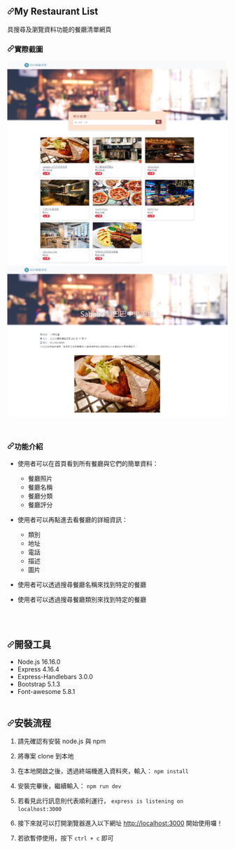 <div data-target="readme-toc.content" class="Box-body px-5 pb-5">
            <article class="markdown-body entry-content container-lg" itemprop="text"><h1 dir="auto"><a id="user-content-my-restaurant-list" class="anchor" aria-hidden="true" href="#my-restaurant-list"><svg class="octicon octicon-link" viewBox="0 0 16 16" version="1.1" width="16" height="16" aria-hidden="true"><path fill-rule="evenodd" d="M7.775 3.275a.75.75 0 001.06 1.06l1.25-1.25a2 2 0 112.83 2.83l-2.5 2.5a2 2 0 01-2.83 0 .75.75 0 00-1.06 1.06 3.5 3.5 0 004.95 0l2.5-2.5a3.5 3.5 0 00-4.95-4.95l-1.25 1.25zm-4.69 9.64a2 2 0 010-2.83l2.5-2.5a2 2 0 012.83 0 .75.75 0 001.06-1.06 3.5 3.5 0 00-4.95 0l-2.5 2.5a3.5 3.5 0 004.95 4.95l1.25-1.25a.75.75 0 00-1.06-1.06l-1.25 1.25a2 2 0 01-2.83 0z"></path></svg></a>My Restaurant List</h1>
<p dir="auto">具搜尋及瀏覽資料功能的餐廳清單網頁</p>
<h3 dir="auto"><a id="user-content-實際截圖" class="anchor" aria-hidden="true" href="#實際截圖"><svg class="octicon octicon-link" viewBox="0 0 16 16" version="1.1" width="16" height="16" aria-hidden="true"><path fill-rule="evenodd" d="M7.775 3.275a.75.75 0 001.06 1.06l1.25-1.25a2 2 0 112.83 2.83l-2.5 2.5a2 2 0 01-2.83 0 .75.75 0 00-1.06 1.06 3.5 3.5 0 004.95 0l2.5-2.5a3.5 3.5 0 00-4.95-4.95l-1.25 1.25zm-4.69 9.64a2 2 0 010-2.83l2.5-2.5a2 2 0 012.83 0 .75.75 0 001.06-1.06 3.5 3.5 0 00-4.95 0l-2.5 2.5a3.5 3.5 0 004.95 4.95l1.25-1.25a.75.75 0 00-1.06-1.06l-1.25 1.25a2 2 0 01-2.83 0z"></path></svg></a>實際截圖</h3>
<p dir="auto"><img src="https://github.com/wilson0922/restaurant-list/blob/main/image/restaurant-list1.png" alt="image" style="max-width: 100%;"><img src="https://github.com/wilson0922/restaurant-list/blob/main/image/restaurant-list2.png" alt="image" style="max-width: 100%;"></p>
<br>
<h3 dir="auto"><a id="user-content-功能介紹" class="anchor" aria-hidden="true" href="#功能介紹"><svg class="octicon octicon-link" viewBox="0 0 16 16" version="1.1" width="16" height="16" aria-hidden="true"><path fill-rule="evenodd" d="M7.775 3.275a.75.75 0 001.06 1.06l1.25-1.25a2 2 0 112.83 2.83l-2.5 2.5a2 2 0 01-2.83 0 .75.75 0 00-1.06 1.06 3.5 3.5 0 004.95 0l2.5-2.5a3.5 3.5 0 00-4.95-4.95l-1.25 1.25zm-4.69 9.64a2 2 0 010-2.83l2.5-2.5a2 2 0 012.83 0 .75.75 0 001.06-1.06 3.5 3.5 0 00-4.95 0l-2.5 2.5a3.5 3.5 0 004.95 4.95l1.25-1.25a.75.75 0 00-1.06-1.06l-1.25 1.25a2 2 0 01-2.83 0z"></path></svg></a>功能介紹</h3>
<ul>
<li><p>使用者可以在首頁看到所有餐廳與它們的簡單資料：</p>

<ul>
<li>餐廳照片</li>
<li>餐廳名稱</li>
<li>餐廳分類</li>
<li>餐廳評分</li>
</ul></li>
<li><p>使用者可以再點進去看餐廳的詳細資訊：</p>

<ul>
<li>類別</li>
<li>地址</li>
<li>電話</li>
<li>描述</li>
<li>圖片</li>
</ul></li>
<li><p>使用者可以透過搜尋餐廳名稱來找到特定的餐廳</p></li>
<li><p>使用者可以透過搜尋餐廳類別來找到特定的餐廳</p></li>
</ul>
<br>
<br>
<h2 dir="auto"><a id="user-content-開發工具" class="anchor" aria-hidden="true" href="#開發工具"><svg class="octicon octicon-link" viewBox="0 0 16 16" version="1.1" width="16" height="16" aria-hidden="true"><path fill-rule="evenodd" d="M7.775 3.275a.75.75 0 001.06 1.06l1.25-1.25a2 2 0 112.83 2.83l-2.5 2.5a2 2 0 01-2.83 0 .75.75 0 00-1.06 1.06 3.5 3.5 0 004.95 0l2.5-2.5a3.5 3.5 0 00-4.95-4.95l-1.25 1.25zm-4.69 9.64a2 2 0 010-2.83l2.5-2.5a2 2 0 012.83 0 .75.75 0 001.06-1.06 3.5 3.5 0 00-4.95 0l-2.5 2.5a3.5 3.5 0 004.95 4.95l1.25-1.25a.75.75 0 00-1.06-1.06l-1.25 1.25a2 2 0 01-2.83 0z"></path></svg></a>開發工具</h2>
<ul dir="auto">
<li>Node.js 16.16.0</li>
<li>Express 4.16.4</li>
<li>Express-Handlebars 3.0.0</li>
<li>Bootstrap 5.1.3</li>
<li>Font-awesome 5.8.1
<br>
<br></li>
</ul>
<h2 dir="auto"><a id="user-content-安裝流程" class="anchor" aria-hidden="true" href="#安裝流程"><svg class="octicon octicon-link" viewBox="0 0 16 16" version="1.1" width="16" height="16" aria-hidden="true"><path fill-rule="evenodd" d="M7.775 3.275a.75.75 0 001.06 1.06l1.25-1.25a2 2 0 112.83 2.83l-2.5 2.5a2 2 0 01-2.83 0 .75.75 0 00-1.06 1.06 3.5 3.5 0 004.95 0l2.5-2.5a3.5 3.5 0 00-4.95-4.95l-1.25 1.25zm-4.69 9.64a2 2 0 010-2.83l2.5-2.5a2 2 0 012.83 0 .75.75 0 001.06-1.06 3.5 3.5 0 00-4.95 0l-2.5 2.5a3.5 3.5 0 004.95 4.95l1.25-1.25a.75.75 0 00-1.06-1.06l-1.25 1.25a2 2 0 01-2.83 0z"></path></svg></a>安裝流程</h2>
<ol dir="auto">
<li>
<p dir="auto">請先確認有安裝 node.js 與 npm</p>
</li>
<li>
<p dir="auto">將專案 clone 到本地</p>
</li>
<li>
<p dir="auto">在本地開啟之後，透過終端機進入資料夾，輸入： <code>npm install</code></p>
</li>
<li>
<p dir="auto">安裝完畢後，繼續輸入： <code>npm run dev</code></p>
</li>
<li>
<p dir="auto">若看見此行訊息則代表順利運行， <code>express is listening on localhost:3000</code></p>
</li>
<li>
<p dir="auto">接下來就可以打開瀏覽器進入以下網址 <a href="http://localhost:3000" rel="nofollow">http://localhost:3000</a> 開始使用囉！</p>
</li>
<li>
<p dir="auto">若欲暫停使用，按下 <code>ctrl + c</code> 即可</p>
</li>
</ol>
</article>
          </div>
      </div>
